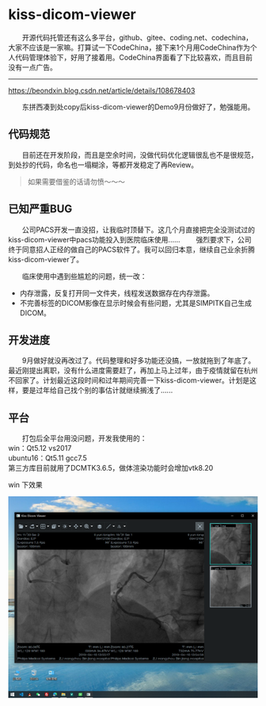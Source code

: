 ﻿# kiss-dicom-viewer

&emsp;&emsp;开源代码托管还有这么多平台，github、gitee、coding.net、codechina，大家不应该是一家嘛。打算试一下CodeChina，接下来1个月用CodeChina作为个人代码管理体验下，好用了接着用。CodeChina界面看了下比较喜欢，而且目前没有一点广告。


---

https://beondxin.blog.csdn.net/article/details/108678403  

&emsp;&emsp;东拼西凑到处copy后kiss-dicom-viewer的Demo9月份做好了，勉强能用。  


## 代码规范
&emsp;&emsp;目前还在开发阶段，而且是空余时间，没做代码优化逻辑很乱也不是很规范，到处抄的代码，命名也一塌糊涂，等都开发稳定了再Review。  
> 如果需要借鉴的话请勿愤～～～

## 已知严重BUG
&emsp;&emsp;公司PACS开发一直没招，让我临时顶替下。这几个月直接把完全没测试过的kiss-dicom-viewer中pacs功能投入到医院临床使用......
&emsp;&emsp;强烈要求下，公司终于同意招人正经的做自己的PACS软件了。我可以回归本意，继续自己业余折腾kiss-dicom-viewer了。  

&emsp;&emsp;临床使用中遇到些尴尬的问题，统一改：  
* 内存泄露，反复打开同一文件夹，线程发送数据存在内存泄露。  
* 不完善标签的DICOM影像在显示时候会有些问题，尤其是SIMPITK自己生成DICOM。  

## 开发进度
&emsp;&emsp;9月做好就没再改过了。代码整理和好多功能还没搞，一放就拖到了年底了。最近刚提出离职，没有什么进度需要赶了，再加上马上过年，由于疫情就留在杭州不回家了。计划最近这段时间和过年期间完善一下kiss-dicom-viewer。计划是这样，要是过年给自己找个别的事估计就继续搁浅了......  

## 平台
&emsp;&emsp;打包后全平台用没问题，开发我使用的：  
win：Qt5.12 vs2017   
ubuntu16：Qt5.11 gcc7.5   
第三方库目前就用了DCMTK3.6.5，做体渲染功能时会增加vtk8.20

win 下效果

![](Doc/Images/001.png)


